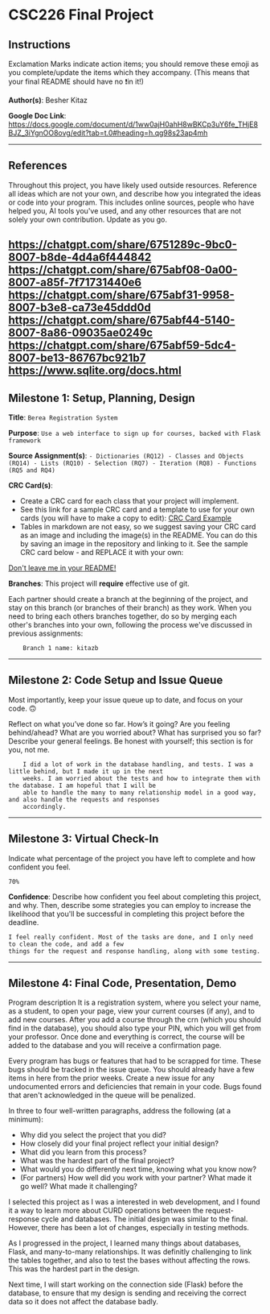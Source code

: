# CSC226 Final Project

## Instructions

Exclamation Marks indicate action items; you should remove these emoji as you complete/update the items which 
  they accompany. (This means that your final README should have no ❗️in it!)

**Author(s)**: Besher Kitaz

**Google Doc Link**: https://docs.google.com/document/d/1ww0ajH0ahH8wBKCp3uY6fe_THjE8BJZ_3iYgnOO8ovg/edit?tab=t.0#heading=h.qg98s23ap4mh

---

## References 
Throughout this project, you have likely used outside resources. Reference all ideas which are not your own, 
and describe how you integrated the ideas or code into your program. This includes online sources, people who have 
helped you, AI tools you've used, and any other resources that are not solely your own contribution. Update as you go.

https://chatgpt.com/share/6751289c-9bc0-8007-b8de-4d4a6f444842
https://chatgpt.com/share/675abf08-0a00-8007-a85f-7f71731440e6  
https://chatgpt.com/share/675abf31-9958-8007-b3e8-ca73e45ddd0d
https://chatgpt.com/share/675abf44-5140-8007-8a86-09035ae0249c
https://chatgpt.com/share/675abf59-5dc4-8007-be13-86767bc921b7
https://www.sqlite.org/docs.html
---

## Milestone 1: Setup, Planning, Design

**Title**: `Berea Registration System`

**Purpose**: `Use a web interface to sign up for courses, backed with Flask framework`

**Source Assignment(s)**: `
    - Dictionaries (RQ12)
    - Classes and Objects (RQ14)
    - Lists (RQ10)
    - Selection (RQ7)
    - Iteration (RQ8)
    - Functions (RQ5 and RQ4)
`

**CRC Card(s)**:
  - Create a CRC card for each class that your project will implement.
  - See this link for a sample CRC card and a template to use for your own cards (you will have to make a copy to edit):
    [CRC Card Example](https://docs.google.com/document/d/1JE_3Qmytk_JGztRqkPXWACJwciPH61VCx3idIlBCVFY/edit?usp=sharing)
  - Tables in markdown are not easy, so we suggest saving your CRC card as an image and including the image(s) in the 
    README. You can do this by saving an image in the repository and linking to it. See the sample CRC card below - 
    and REPLACE it with your own:
  
[Don't leave me in your README!](image/crc.png "Image of CRC card as an example. Upload your CRC card(s) in place of this one. ")

**Branches**: This project will **require** effective use of git. 

Each partner should create a branch at the beginning of the project, and stay on this branch (or branches of their 
branch) as they work. When you need to bring each others branches together, do so by merging each other's branches 
into your own, following the process we've discussed in previous assignments: 

```
    Branch 1 name: kitazb
```
---

## Milestone 2: Code Setup and Issue Queue

Most importantly, keep your issue queue up to date, and focus on your code. 🙃

Reflect on what you’ve done so far. How’s it going? Are you feeling behind/ahead? What are you worried about? 
What has surprised you so far? Describe your general feelings. Be honest with yourself; this section is for you, not me.

```
    I did a lot of work in the database handling, and tests. I was a little behind, but I made it up in the next
    weeks. I am worried about the tests and how to integrate them with the database. I am hopeful that I will be 
    able to handle the many to many relationship model in a good way, and also handle the requests and responses 
    accordingly. 
```

---

## Milestone 3: Virtual Check-In

Indicate what percentage of the project you have left to complete and how confident you feel. 

`70%`

**Confidence**: Describe how confident you feel about completing this project, and why. Then, describe some 
  strategies you can employ to increase the likelihood that you'll be successful in completing this project 
  before the deadline.

```
I feel really confident. Most of the tasks are done, and I only need to clean the code, and add a few 
things for the request and response handling, along with some testing. 
```

---

## Milestone 4: Final Code, Presentation, Demo

Program description
It is a registration system, where you select your name, as a student, to open your page, view your current
courses (if any), and to add new courses. After you add a course through the crn (which you should find
in the database), you should also type your PIN, which you will get from your professor. Once done and everything
is correct, the course will be added to the database and you will receive a confirmation page.


Every program has bugs or features that had to be scrapped for time. These bugs should be tracked in the issue queue. 
You should already have a few items in here from the prior weeks. Create a new issue for any undocumented errors and 
deficiencies that remain in your code. Bugs found that aren't acknowledged in the queue will be penalized.


In three to four well-written paragraphs, address the following (at a minimum):
- Why did you select the project that you did?
- How closely did your final project reflect your initial design?
- What did you learn from this process?
- What was the hardest part of the final project?
- What would you do differently next time, knowing what you know now?
- (For partners) How well did you work with your partner? What made it go well? What made it challenging?

I selected this project as I was a interested in web development, and I found it a way to learn more
about CURD operations between the request-response cycle and databases. The initial design was similar
to the final. However, there has been a lot of changes, especially in testing methods. 

As I progressed in the project, I learned many things about databases, Flask, and many-to-many relationships. It was
definitly challenging to link the tables together, and also to test the bases without affecting the rows.
This was the hardest part in the design. 

Next time, I will start working on the connection side (Flask) before the database, to ensure that my design
is sending and receiving the correct data so it does not affect the database badly.